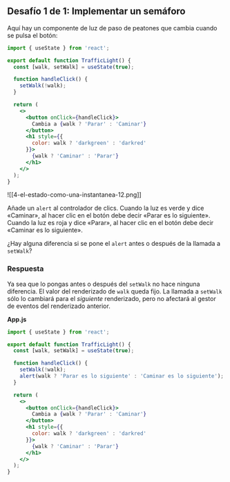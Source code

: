 ## Desafío 1 de 1: Implementar un semáforo

Aquí hay un componente de luz de paso de peatones que cambia cuando se pulsa el botón:

```jsx
import { useState } from 'react';

export default function TrafficLight() {
  const [walk, setWalk] = useState(true);

  function handleClick() {
    setWalk(!walk);
  }

  return (
    <>
      <button onClick={handleClick}>
        Cambia a {walk ? 'Parar' : 'Caminar'}
      </button>
      <h1 style={{
        color: walk ? 'darkgreen' : 'darkred'
      }}>
        {walk ? 'Caminar' : 'Parar'}
      </h1>
    </>
  );
}
```

![[4-el-estado-como-una-instantanea-12.png]]

Añade un `alert` al controlador de clics. Cuando la luz es verde y dice «Caminar», al hacer clic en el botón debe decir «Parar es lo siguiente». Cuando la luz es roja y dice «Parar», al hacer clic en el botón debe decir «Caminar es lo siguiente».

¿Hay alguna diferencia si se pone el `alert` antes o después de la llamada a `setWalk`?

### Respuesta

Ya sea que lo pongas antes o después del `setWalk` no hace ninguna diferencia. El valor del renderizado de `walk` queda fijo. La llamada a `setWalk` sólo lo cambiará para el _siguiente_ renderizado, pero no afectará al gestor de eventos del renderizado anterior.

**App.js**
```jsx
import { useState } from 'react';

export default function TrafficLight() {
  const [walk, setWalk] = useState(true);

  function handleClick() {
    setWalk(!walk);
    alert(walk ? 'Parar es lo siguiente' : 'Caminar es lo siguiente'); // 👈
  }

  return (
    <>
      <button onClick={handleClick}>
        Cambia a {walk ? 'Parar' : 'Caminar'}
      </button>
      <h1 style={{
        color: walk ? 'darkgreen' : 'darkred'
      }}>
        {walk ? 'Caminar' : 'Parar'}
      </h1>
    </>
  );
}
```